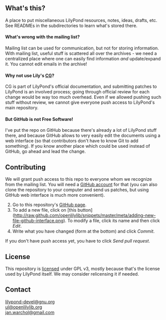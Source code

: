 What's this?
------------

A place to put miscellaneous LilyPond resources, notes, ideas, drafts, etc.
See READMEs in the subdirectories to learn what's stored there.

#### What's wrong with the mailing list?

Mailing list can be used for communication, but not for storing information.
With mailing list, useful stuff is scattered all over the archives -
we need a centralized place where one can easily find information
*and* update/expand it.  You cannot edit emails in the archive!

#### Why not use Lily's [CG](http://lilypond.org/doc/v2.19/Documentation/contributor/index.html)?

CG is part of LilyPond's official documentation, and submitting patches to LilyPond
is an involved process; going through official review for each change would be
way too much overhead.  Even if we allowed pushing such stuff without review,
we cannot give everyone push access to LilyPond's main repository.

#### But GitHub is not Free Software!

I've put the repo on GitHub because there's already a lot of LilyPond stuff there,
and because GitHub allows to very easily edit the documents using a web interface
(so that contributors don't have to know Git to add something).
If you know another place which could be used instead of GitHub, go ahead and lead
the change.


Contributing
------------

We will grant push access to this repo to everyone whom we recognize from the
mailing list.  You will need a [GitHub account](http://github.com/) for that
(you can also clone the repository to your computer and send us patches, but
using GitHub web interface is much more convenient).

2. Go to this repository's
[GitHub page](https://github.com/openlilylib/development-resources).
3. To add a new file, click on [this button]
(http://raw.github.com/openlilylib/snippets/master/meta/adding-new-file-github-interface.png).
To modify a file, click its name and then click _Edit_.
5. Write what you have changed (form at the bottom)
and click _Commit_.

If you don't have push access yet, you have to click _Send pull request_.


License
-------

This repository is [licensed](LICENSE) under GPL v3, mostly because
that's the license used by LilyPond itself.  We may consider relicensing
it if needed.


Contact
-------

[lilypond-devel@gnu.org](mailto:lilypond-devel@gnu.org)  
[ul@openlilylib.org](mailto:ul@openlilylib.org)  
[jan.warchol@gmail.com](mailto:jan.warchol@gmail.com)  
